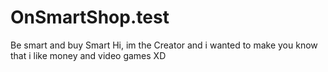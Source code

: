 # OnSmartShop.test
Be smart and buy Smart
Hi, im the Creator and i wanted to make you know that i like money and video games XD
